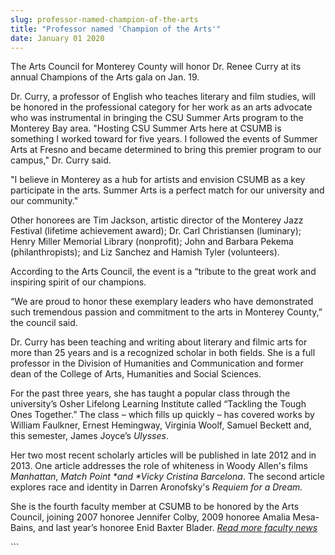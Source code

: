 ```yaml
---
slug: professor-named-champion-of-the-arts
title: "Professor named 'Champion of the Arts'"
date: January 01 2020
---
```


 
<p>
  The Arts Council for Monterey County will honor Dr. Renee Curry at its annual
  Champions of the Arts gala on Jan. 19.
</p>
<p>
  Dr. Curry, a professor of English who teaches literary and film studies, will
  be honored in the professional category for her work as an arts advocate who
  was instrumental in bringing the CSU Summer Arts program to the Monterey Bay
  area. "Hosting CSU Summer Arts here at CSUMB is something I worked toward for
  five years. I followed the events of Summer Arts at Fresno and became
  determined to bring this premier program to our campus," Dr. Curry said.
</p>
<p>
  "I believe in Monterey as a hub for artists and envision CSUMB as a key
  participate in the arts. Summer Arts is a perfect match for our university and
  our community."
</p>
<p>
  Other honorees are Tim Jackson, artistic director of the Monterey Jazz
  Festival (lifetime achievement award); Dr. Carl Christiansen (luminary); Henry
  Miller Memorial Library (nonprofit); John and Barbara Pekema
  (philanthropists); and Liz Sanchez and Hamish Tyler (volunteers).
</p>
<p>
  According to the Arts Council, the event is a “tribute to the great work and
  inspiring spirit of our champions.
</p>
<p>
  “We are proud to honor these exemplary leaders who have demonstrated such
  tremendous passion and commitment to the arts in Monterey County,” the council
  said.
</p>
<p>
  Dr. Curry has been teaching and writing about literary and filmic arts for
  more than 25 years and is a recognized scholar in both fields. She is a full
  professor in the Division of Humanities and Communication and former dean of
  the College of Arts, Humanities and Social Sciences.
</p>
<p>
  For the past three years, she has taught a popular class through the
  university’s Osher Lifelong Learning Institute called “Tackling the Tough Ones
  Together.” The class – which fills up quickly – has covered works by William
  Faulkner, Ernest Hemingway, Virginia Woolf, Samuel Beckett and, this semester,
  James Joyce’s <em>Ulysses</em>.
</p>
<p>
  Her two most recent scholarly articles will be published in late 2012 and in
  2013. One article addresses the role of whiteness in Woody Allen's films
  <em>Manhattan</em>, <em>Match Point *and *Vicky Cristina Barcelona</em>. The
  second article explores race and identity in Darren Aronofsky's
  <em>Requiem for a Dream.</em>
</p>
<p>
  She is the fourth faculty member at CSUMB to be honored by the Arts Council,
  joining 2007 honoree Jennifer Colby, 2009 honoree Amalia Mesa-Bains, and last
  year’s honoree Enid Baxter Blader.
  <a href="https://news.csumb.edu/news/2012/nov/25/faculty-highlights"
    ><em>Read more faculty news</em></a
  >
</p>
```
